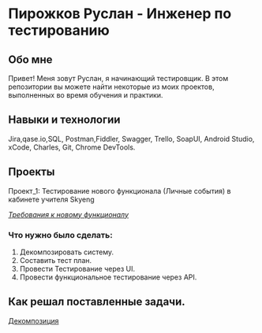 # Пирожков Руслан - Инженер по тестированию

## Обо мне
Привет! Меня зовут Руслан, я начинающий тестировщик.
В этом репозитории вы можете найти некоторые из моих проектов, выполненных во время обучения и практики.

## Навыки и технологии
Jira,qase.io,SQL, Postman,Fiddler, Swagger, Trello,
SoapUI, Android Studio, xCode, Charles, Git, Chrome DevTools.

## Проекты
Проект_1: Тестирование нового функционала (Личные события) в кабинете учителя Skyeng

_[Требования к новому функционалу](/documents/requirements.md)_

### Что нужно было сделать:
1. Декомпозировать систему.
2. Составить тест план.
3. Провести Тестирование через UI.
4. Провести функциональное тестирование через API.

## Как решал поставленные задачи.

[Декомпозиция](https://miro.com/app/board/uXjVPl3BZy8=/?share_link_id=382124920475)


